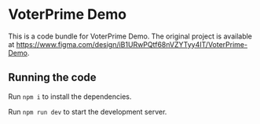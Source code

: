 
  # VoterPrime Demo

  This is a code bundle for VoterPrime Demo. The original project is available at https://www.figma.com/design/iB1URwPQtf68nVZYTyy4IT/VoterPrime-Demo.

  ## Running the code

  Run `npm i` to install the dependencies.

  Run `npm run dev` to start the development server.
  